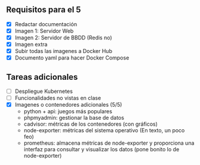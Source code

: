## Requisitos para el 5

- [x] Redactar documentación
- [x] Imagen 1: Servidor Web
- [x] Imagen 2: Servidor de BBDD (Redis no)
- [x] Imagen extra
- [x] Subir todas las imagenes a Docker Hub
- [x] Documento yaml para hacer Docker Compose

## Tareas adicionales
- [ ] Despliegue Kubernetes
- [ ] Funcionalidades no vistas en clase
- [x] Imagenes o contenedores adicionales (5/5)
    + python + api: juegos más populares
    + phpmyadmin: gestionar la base de datos
    + cadvisor: métricas de los contenedores (con gráficos)
    + node-exporter: métricas del sistema operativo (En texto, un poco feo)
    + prometheus: almacena métricas de node-exporter y proporciona una interfaz para consultar y visualizar los datos (pone bonito lo de node-exporter)

